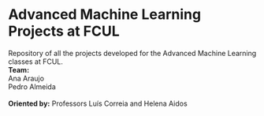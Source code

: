 # Advanced Machine Learning Projects at FCUL
Repository of all the projects developed for the Advanced Machine Learning classes at FCUL.
\
**Team:**\
Ana Araujo\
Pedro Almeida\
\
**Oriented by:**
Professors Luís Correia and Helena Aidos

